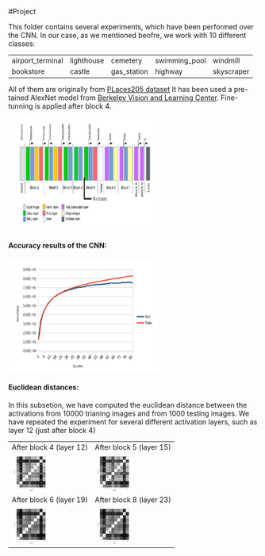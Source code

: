 #Project
<p>This folder contains several experiments, which have been performed over the CNN. In our case, as we mentioned beofre, we work with 10 different classes:
<table style="width:100%">
  <tr>
    <td>airport_terminal</td>
    <td>lighthouse</td>
    <td>cemetery</td>
    <td>swimming_pool</td>
    <td>windmill</td>
  </tr>
    <tr>
    <td>bookstore</td>
    <td>castle</td>
    <td>gas_station</td>
    <td>highway</td>
    <td>skyscraper</td>
  </tr>
</table>
All of them are originally from <a href="http://places.csail.mit.edu/">PLaces205 dataset</a> It has been used a pre-tained  AlexNet  model from <a href="https://github.com/BVLC/caffe/tree/master/models/bvlc_alexnet">Berkeley Vision and Learning Center</a>. Fine-tunning is applied after block 4.</p>

<img src="https://github.com/RicardDurall/CaffeInTorch/blob/master/Places/Imgaes/network.PNG" alt="CNN" style="width:304px;height:228px;">

<h4>Accuracy results of the CNN:</h4>

<img src="https://github.com/RicardDurall/CaffeInTorch/blob/master/Places/Imgaes/graph.PNG" alt="CNN" style="width:304px;height:228px;">

<h4>Euclidean distances:</h4>
<p> In this subsetion, we have computed the euclidean distance between the activations from 10000 trianing images and from 1000 testing images. We have repeated the experiment for several different activation layers, such as layer 12 (just after block 4)</p>

<table style="width:100%">
  <tr>
    <td>After block 4 (layer 12)</td> 
    <td>After block 5 (layer 15)</td>
  </tr>  
  <tr>
    <td><img src="https://github.com/RicardDurall/CaffeInTorch/blob/master/Places/Imgaes/euclidean12.png" style="width:75px;height:76px;"></td>
    <td><img src="https://github.com/RicardDurall/CaffeInTorch/blob/master/Places/Imgaes/euclidean15.png" style="width:75px;height:76px;"></td>
  </tr>
  <tr>
    <td>After block 6 (layer 19)</td> 
    <td>After block 8 (layer 23)</td>
  </tr>  
  <tr>
    <td><img src="https://github.com/RicardDurall/CaffeInTorch/blob/master/Places/Imgaes/euclidean19.png" style="width:75px;height:76px;"></td>
    <td><img src="https://github.com/RicardDurall/CaffeInTorch/blob/master/Places/Imgaes/euclidean23.png" style="width:75px;height:76px;"></td>
  </tr>
</table>
